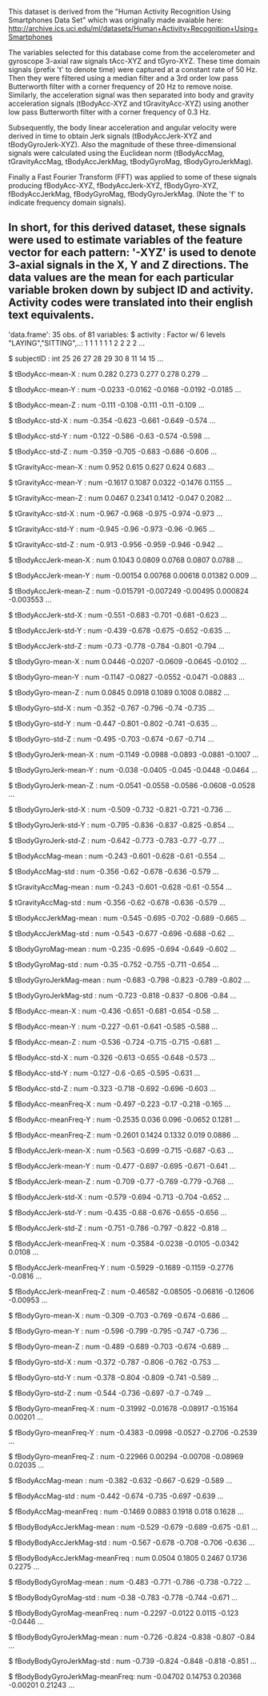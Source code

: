This dataset is derived from the "Human Activity Recognition Using Smartphones Data Set" which was originally made avaiable here:
http://archive.ics.uci.edu/ml/datasets/Human+Activity+Recognition+Using+Smartphones

The variables selected for this database come from the accelerometer and gyroscope 3-axial raw signals tAcc-XYZ and tGyro-XYZ. These time domain signals (prefix 't' to denote time) were captured at a constant rate of 50 Hz. Then they were filtered using a median filter and a 3rd order low pass Butterworth filter with a corner frequency of 20 Hz to remove noise. Similarly, the acceleration signal was then separated into body and gravity acceleration signals (tBodyAcc-XYZ and tGravityAcc-XYZ) using another low pass Butterworth filter with a corner frequency of 0.3 Hz.

Subsequently, the body linear acceleration and angular velocity were derived in time to obtain Jerk signals (tBodyAccJerk-XYZ and tBodyGyroJerk-XYZ). Also the magnitude of these three-dimensional signals were calculated using the Euclidean norm (tBodyAccMag, tGravityAccMag, tBodyAccJerkMag, tBodyGyroMag, tBodyGyroJerkMag).

Finally a Fast Fourier Transform (FFT) was applied to some of these signals producing fBodyAcc-XYZ, fBodyAccJerk-XYZ, fBodyGyro-XYZ, fBodyAccJerkMag, fBodyGyroMag, fBodyGyroJerkMag. (Note the 'f' to indicate frequency domain signals).

In short, for this derived dataset, these signals were used to estimate variables of the feature vector for each pattern:
'-XYZ' is used to denote 3-axial signals in the X, Y and Z directions.  The data values are the mean for each particular variable broken down by subject ID and activity. Activity codes were translated into their english text equivalents.
------------------------------------------------------------------------------------------------------------------------------------

'data.frame':	35 obs. of  81 variables:
 $ activity                     : Factor w/ 6 levels "LAYING","SITTING",..: 1 1 1 1 1 1 2 2 2 2 ...
 
 $ subjectID                    : int  25 26 27 28 29 30 8 11 14 15 ...
 
 $ tBodyAcc-mean-X              : num  0.282 0.273 0.277 0.278 0.279 ...
 
 $ tBodyAcc-mean-Y              : num  -0.0233 -0.0162 -0.0168 -0.0192 -0.0185 ...
 
 $ tBodyAcc-mean-Z              : num  -0.111 -0.108 -0.111 -0.11 -0.109 ...
 
 $ tBodyAcc-std-X               : num  -0.354 -0.623 -0.661 -0.649 -0.574 ...
 
 $ tBodyAcc-std-Y               : num  -0.122 -0.586 -0.63 -0.574 -0.598 ...
 
 $ tBodyAcc-std-Z               : num  -0.359 -0.705 -0.683 -0.686 -0.606 ...
 
 $ tGravityAcc-mean-X           : num  0.952 0.615 0.627 0.624 0.683 ...
 
 $ tGravityAcc-mean-Y           : num  -0.1617 0.1087 0.0322 -0.1476 0.1155 ...
 
 $ tGravityAcc-mean-Z           : num  0.0467 0.2341 0.1412 -0.047 0.2082 ...
 
 $ tGravityAcc-std-X            : num  -0.967 -0.968 -0.975 -0.974 -0.973 ...
 
 $ tGravityAcc-std-Y            : num  -0.945 -0.96 -0.973 -0.96 -0.965 ...
 
 $ tGravityAcc-std-Z            : num  -0.913 -0.956 -0.959 -0.946 -0.942 ...
 
 $ tBodyAccJerk-mean-X          : num  0.1043 0.0809 0.0768 0.0807 0.0788 ...
 
 $ tBodyAccJerk-mean-Y          : num  -0.00154 0.00768 0.00618 0.01382 0.009 ...
 
 $ tBodyAccJerk-mean-Z          : num  -0.015791 -0.007249 -0.00495 0.000824 -0.003553 ...
 
 $ tBodyAccJerk-std-X           : num  -0.551 -0.683 -0.701 -0.681 -0.623 ...
 
 $ tBodyAccJerk-std-Y           : num  -0.439 -0.678 -0.675 -0.652 -0.635 ...
 
 $ tBodyAccJerk-std-Z           : num  -0.73 -0.778 -0.784 -0.801 -0.794 ...
 
 $ tBodyGyro-mean-X             : num  0.0446 -0.0207 -0.0609 -0.0645 -0.0102 ...
 
 $ tBodyGyro-mean-Y             : num  -0.1147 -0.0827 -0.0552 -0.0471 -0.0883 ...
 
 $ tBodyGyro-mean-Z             : num  0.0845 0.0918 0.1089 0.1008 0.0882 ...
 
 $ tBodyGyro-std-X              : num  -0.352 -0.767 -0.796 -0.74 -0.735 ...
 
 $ tBodyGyro-std-Y              : num  -0.447 -0.801 -0.802 -0.741 -0.635 ...
 
 $ tBodyGyro-std-Z              : num  -0.495 -0.703 -0.674 -0.67 -0.714 ...
 
 $ tBodyGyroJerk-mean-X         : num  -0.1149 -0.0988 -0.0893 -0.0881 -0.1007 ...
 
 $ tBodyGyroJerk-mean-Y         : num  -0.038 -0.0405 -0.045 -0.0448 -0.0464 ...
 
 $ tBodyGyroJerk-mean-Z         : num  -0.0541 -0.0558 -0.0586 -0.0608 -0.0528 ...
 
 $ tBodyGyroJerk-std-X          : num  -0.509 -0.732 -0.821 -0.721 -0.736 ...
 
 $ tBodyGyroJerk-std-Y          : num  -0.795 -0.836 -0.837 -0.825 -0.854 ...
 
 $ tBodyGyroJerk-std-Z          : num  -0.642 -0.773 -0.783 -0.77 -0.77 ...
 
 $ tBodyAccMag-mean             : num  -0.243 -0.601 -0.628 -0.61 -0.554 ...
 
 $ tBodyAccMag-std              : num  -0.356 -0.62 -0.678 -0.636 -0.579 ...
 
 $ tGravityAccMag-mean          : num  -0.243 -0.601 -0.628 -0.61 -0.554 ...
 
 $ tGravityAccMag-std           : num  -0.356 -0.62 -0.678 -0.636 -0.579 ...
 
 $ tBodyAccJerkMag-mean         : num  -0.545 -0.695 -0.702 -0.689 -0.665 ...
 
 $ tBodyAccJerkMag-std          : num  -0.543 -0.677 -0.696 -0.688 -0.62 ...
 
 $ tBodyGyroMag-mean            : num  -0.235 -0.695 -0.694 -0.649 -0.602 ...
 
 $ tBodyGyroMag-std             : num  -0.35 -0.752 -0.755 -0.711 -0.654 ...
 
 $ tBodyGyroJerkMag-mean        : num  -0.683 -0.798 -0.823 -0.789 -0.802 ...
 
 $ tBodyGyroJerkMag-std         : num  -0.723 -0.818 -0.837 -0.806 -0.84 ...
 
 $ fBodyAcc-mean-X              : num  -0.436 -0.651 -0.681 -0.654 -0.58 ...
 
 $ fBodyAcc-mean-Y              : num  -0.227 -0.61 -0.641 -0.585 -0.588 ...
 
 $ fBodyAcc-mean-Z              : num  -0.536 -0.724 -0.715 -0.715 -0.681 ...
 
 $ fBodyAcc-std-X               : num  -0.326 -0.613 -0.655 -0.648 -0.573 ...
 
 $ fBodyAcc-std-Y               : num  -0.127 -0.6 -0.65 -0.595 -0.631 ...
 
 $ fBodyAcc-std-Z               : num  -0.323 -0.718 -0.692 -0.696 -0.603 ...
 
 $ fBodyAcc-meanFreq-X          : num  -0.497 -0.223 -0.17 -0.218 -0.165 ...
 
 $ fBodyAcc-meanFreq-Y          : num  -0.2535 0.036 0.096 -0.0652 0.1281 ...
 
 $ fBodyAcc-meanFreq-Z          : num  -0.2601 0.1424 0.1332 0.019 0.0886 ...
 
 $ fBodyAccJerk-mean-X          : num  -0.563 -0.699 -0.715 -0.687 -0.63 ...
 
 $ fBodyAccJerk-mean-Y          : num  -0.477 -0.697 -0.695 -0.671 -0.641 ...
 
 $ fBodyAccJerk-mean-Z          : num  -0.709 -0.77 -0.769 -0.779 -0.768 ...
 
 $ fBodyAccJerk-std-X           : num  -0.579 -0.694 -0.713 -0.704 -0.652 ...
 
 $ fBodyAccJerk-std-Y           : num  -0.435 -0.68 -0.676 -0.655 -0.656 ...
 
 $ fBodyAccJerk-std-Z           : num  -0.751 -0.786 -0.797 -0.822 -0.818 ...
 
 $ fBodyAccJerk-meanFreq-X      : num  -0.3584 -0.0238 -0.0105 -0.0342 0.0108 ...
 
 $ fBodyAccJerk-meanFreq-Y      : num  -0.5929 -0.1689 -0.1159 -0.2776 -0.0816 ...
 
 $ fBodyAccJerk-meanFreq-Z      : num  -0.46582 -0.08505 -0.06816 -0.12606 -0.00953 ...
 
 $ fBodyGyro-mean-X             : num  -0.309 -0.703 -0.769 -0.674 -0.686 ...
 
 $ fBodyGyro-mean-Y             : num  -0.596 -0.799 -0.795 -0.747 -0.736 ...
 
 $ fBodyGyro-mean-Z             : num  -0.489 -0.689 -0.703 -0.674 -0.689 ...
 
 $ fBodyGyro-std-X              : num  -0.372 -0.787 -0.806 -0.762 -0.753 ...
 
 $ fBodyGyro-std-Y              : num  -0.378 -0.804 -0.809 -0.741 -0.589 ...
 
 $ fBodyGyro-std-Z              : num  -0.544 -0.736 -0.697 -0.7 -0.749 ...
 
 $ fBodyGyro-meanFreq-X         : num  -0.31992 -0.01678 -0.08917 -0.15164 0.00201 ...
 
 $ fBodyGyro-meanFreq-Y         : num  -0.4383 -0.0998 -0.0527 -0.2706 -0.2539 ...
 
 $ fBodyGyro-meanFreq-Z         : num  -0.22966 0.00294 -0.00708 -0.08969 0.02035 ...
 
 $ fBodyAccMag-mean             : num  -0.382 -0.632 -0.667 -0.629 -0.589 ...
 
 $ fBodyAccMag-std              : num  -0.442 -0.674 -0.735 -0.697 -0.639 ...
 
 $ fBodyAccMag-meanFreq         : num  -0.1469 0.0883 0.1918 0.018 0.1628 ...
 
 $ fBodyBodyAccJerkMag-mean     : num  -0.529 -0.679 -0.689 -0.675 -0.61 ...
 
 $ fBodyBodyAccJerkMag-std      : num  -0.567 -0.678 -0.708 -0.706 -0.636 ...
 
 $ fBodyBodyAccJerkMag-meanFreq : num  0.0504 0.1805 0.2467 0.1736 0.2275 ...
 
 $ fBodyBodyGyroMag-mean        : num  -0.483 -0.771 -0.786 -0.738 -0.722 ...
 
 $ fBodyBodyGyroMag-std         : num  -0.38 -0.783 -0.778 -0.744 -0.671 ...
 
 $ fBodyBodyGyroMag-meanFreq    : num  -0.2297 -0.0122 0.0115 -0.123 -0.0446 ...
 
 $ fBodyBodyGyroJerkMag-mean    : num  -0.726 -0.824 -0.838 -0.807 -0.84 ...
 
 $ fBodyBodyGyroJerkMag-std     : num  -0.739 -0.824 -0.848 -0.818 -0.851 ...
 
 $ fBodyBodyGyroJerkMag-meanFreq: num  -0.04702 0.14753 0.20368 -0.00201 0.21243 ...
